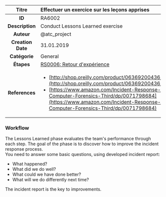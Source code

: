 | Titre                       | Effectuer un exercice sur les leçons apprises         |
|:---------------------------:|:--------------------|
| **ID**                      | RA6002            |
| **Description**             | Conduct Lessons Learned exercise   |
| **Auteur**                  | @atc_project        |
| **Creation Date**           | 31.01.2019 |
| **Catégorie**                | General      |
| **Étapes**                   |[RS0006: Retour d'expérience](../Response_Stages/RS0006.md)| 
| **References** |<ul><li>[http://shop.oreilly.com/product/0636920043614.do](http://shop.oreilly.com/product/0636920043614.do)</li><li>[https://www.amazon.com/Incident-Response-Computer-Forensics-Third/dp/0071798684](https://www.amazon.com/Incident-Response-Computer-Forensics-Third/dp/0071798684)</li></ul>|

### Workflow

The Lessons Learned phase evaluates the team's performance through each step. 
The goal of the phase is to discover how to improve the incident response process.  
You need to answer some basic questions, using developed incident report:  

- What happened?  
- What did we do well?  
- What could we have done better?  
- What will we do differently next time?  

The incident report is the key to improvements.  
